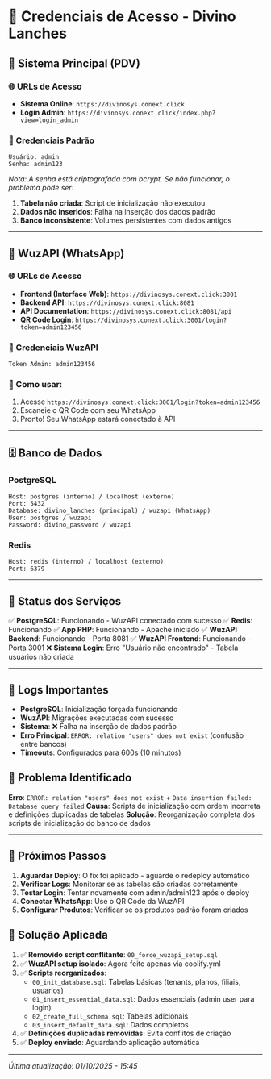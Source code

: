 # 🔐 Credenciais de Acesso - Divino Lanches

## 📱 Sistema Principal (PDV)

### 🌐 URLs de Acesso
- **Sistema Online**: `https://divinosys.conext.click`
- **Login Admin**: `https://divinosys.conext.click/index.php?view=login_admin`

### 👤 Credenciais Padrão
```
Usuário: admin
Senha: admin123
```

*Nota: A senha está criptografada com bcrypt. Se não funcionar, o problema pode ser:*
1. **Tabela não criada**: Script de inicialização não executou
2. **Dados não inseridos**: Falha na inserção dos dados padrão
3. **Banco inconsistente**: Volumes persistentes com dados antigos

---

## 📱 WuzAPI (WhatsApp)

### 🌐 URLs de Acesso
- **Frontend (Interface Web)**: `https://divinosys.conext.click:3001`
- **Backend API**: `https://divinosys.conext.click:8081`
- **API Documentation**: `https://divinosys.conext.click:8081/api`
- **QR Code Login**: `https://divinosys.conext.click:3001/login?token=admin123456`

### 🔑 Credenciais WuzAPI
```
Token Admin: admin123456
```

### 📖 Como usar:
1. Acesse `https://divinosys.conext.click:3001/login?token=admin123456`
2. Escaneie o QR Code com seu WhatsApp
3. Pronto! Seu WhatsApp estará conectado à API

---

## 🗄️ Banco de Dados

### PostgreSQL
```
Host: postgres (interno) / localhost (externo)
Port: 5432
Database: divino_lanches (principal) / wuzapi (WhatsApp)
User: postgres / wuzapi
Password: divino_password / wuzapi
```

### Redis
```
Host: redis (interno) / localhost (externo)  
Port: 6379
```

---

## 🔧 Status dos Serviços

✅ **PostgreSQL**: Funcionando - WuzAPI conectado com sucesso
✅ **Redis**: Funcionando
✅ **App PHP**: Funcionando - Apache iniciado
✅ **WuzAPI Backend**: Funcionando - Porta 8081
✅ **WuzAPI Frontend**: Funcionando - Porta 3001
❌ **Sistema Login**: Erro "Usuário não encontrado" - Tabela usuarios não criada

---

## 📝 Logs Importantes

- **PostgreSQL**: Inicialização forçada funcionando
- **WuzAPI**: Migrações executadas com sucesso
- **Sistema**: ❌ Falha na inserção de dados padrão
- **Erro Principal**: `ERROR: relation "users" does not exist` (confusão entre bancos)
- **Timeouts**: Configurados para 600s (10 minutos)

## 🚨 Problema Identificado

**Erro**: `ERROR: relation "users" does not exist` + `Data insertion failed: Database query failed`
**Causa**: Scripts de inicialização com ordem incorreta e definições duplicadas de tabelas
**Solução**: Reorganização completa dos scripts de inicialização do banco de dados

---

## 🚀 Próximos Passos

1. **Aguardar Deploy**: O fix foi aplicado - aguarde o redeploy automático
2. **Verificar Logs**: Monitorar se as tabelas são criadas corretamente
3. **Testar Login**: Tentar novamente com admin/admin123 após o deploy
4. **Conectar WhatsApp**: Use o QR Code da WuzAPI
5. **Configurar Produtos**: Verificar se os produtos padrão foram criados

## 🔄 Solução Aplicada

1. ✅ **Removido script conflitante**: `00_force_wuzapi_setup.sql`
2. ✅ **WuzAPI setup isolado**: Agora feito apenas via coolify.yml
3. ✅ **Scripts reorganizados**:
   - `00_init_database.sql`: Tabelas básicas (tenants, planos, filiais, usuarios)
   - `01_insert_essential_data.sql`: Dados essenciais (admin user para login)
   - `02_create_full_schema.sql`: Tabelas adicionais
   - `03_insert_default_data.sql`: Dados completos
4. ✅ **Definições duplicadas removidas**: Evita conflitos de criação
5. ✅ **Deploy enviado**: Aguardando aplicação automática

---

*Última atualização: 01/10/2025 - 15:45*
